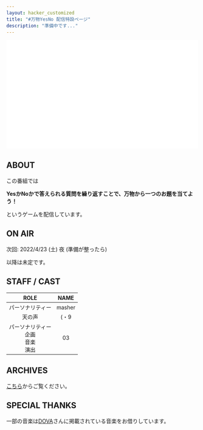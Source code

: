 ```yaml
---
layout: hacker_customized
title: "#万物YesNo 配信特設ページ"
description: "準備中です..."
---
```


![full-logo](./full-logo-transparent.png)

## ABOUT

この番組では

**YesかNoかで答えられる質問を繰り返すことで、万物から一つのお題を当てよう！**

というゲームを配信しています。

## ON AIR

次回: 2022/4/23 (土) 夜 (準備が整ったら)

以降は未定です。

## STAFF / CAST

| ROLE | NAME |
| :--: | :--: |
| パーソナリティー | masher |
| 天の声 | (・9 |
| パーソナリティー<br/>企画<br/>音楽<br/>演出 | 03 |

## ARCHIVES

[こちら](../tips/logs.md)からご覧ください。

## SPECIAL THANKS

一部の音楽は[DOVA](https://dova-s.jp/)さんに掲載されている音楽をお借りしています。
